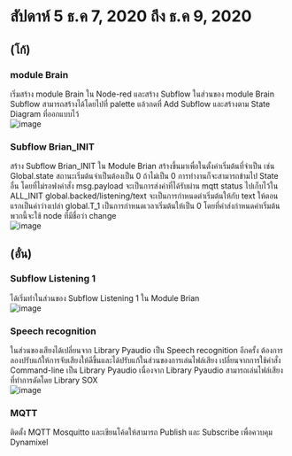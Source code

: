 # สัปดาห์ 5 ธ.ค 7, 2020 ถึง ธ.ค 9, 2020  
## (โก้)  
### module Brain  
เริ่มสร้าง module Brain ใน Node-red และสร้าง Subflow ในส่วนของ module Brain Subflow สามารถสร้างได้โดยไปที่ palette แล้วกดที่ Add Subflow และสร้างตาม State Diagram ที่ออกแบบไว้  
![image](https://user-images.githubusercontent.com/65691345/110538414-9b715b00-8156-11eb-8933-607736833def.png)  


### Subflow Brian_INIT  
สร้าง Subflow Brian_INIT ใน Module Brian สร้างขึ้นมาเพื่อในตั้งค่าเริ่มต้นที่จำเป็น เช่น Global.state สถานะเริ่มต้นจำเป็นต้องเป็น 0 ถ้าไม่เป็น 0 การทำงานก็จะสามารถข้ามไป State อื่น 
โดยที่ไม่รอฟงคำสั่ง msg.payload จะเป็นการส่งค่าที่ได้รับผ่าน mqtt status ไปเก็บไว้ใน ALL_INIT global.backed/listening/text จะเป็นการกำหนดต่าเริ่มต้นให้กับ text ให้ตอนแรกเป็นค่าว่างเปล่า 
global.T_1 เป็นการกำหนดเวลาเริ่มต้นให้เป็น 0 โดยที่คำส่งกำหนดค่าเริ่มต้นพวกนี้จะใช้ node ที่มีชื่อว่า change  
![image](https://user-images.githubusercontent.com/65691345/110538461-a62bf000-8156-11eb-926d-01240ee1f2ee.png)  


## (อั๋น) 
### Subflow Listening 1  
ได้เริ่มทำในส่วนของ Subflow Listening 1 ใน Module Brian  
![image](https://user-images.githubusercontent.com/65691345/110538506-b217b200-8156-11eb-8206-b7630de14038.png)  



### Speech recognition  
ในส่วนของเสียงได้เปลี่ยนจาก Library Pyaudio เป็น Speech recognition อีกครั้ง ต้องการลองปรับแก้ให้การจับเสียงให้ดีขึ้นและได้ปรับแก้ในส่วนของการเล่นไฟล์เสียง เปลี่ยนจากการใช้คำสั่ง Command-line 
เป็น Library Pyaudio เนื่องจาก Library Pyaudio สามารถเล่นไฟล์เสียงที่ทำการดัดโดย Library SOX  
![image](https://user-images.githubusercontent.com/65691345/110538545-bb088380-8156-11eb-87f5-efbfcc4e237f.png)  


### MQTT  
ติดตั้ง MQTT Mosquitto และเขียนโค้ดให้สามารถ Publish และ Subscribe เพื่อควบคุม Dynamixel  

